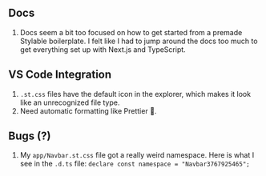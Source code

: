 ## Docs

1. Docs seem a bit too focused on how to get started from a premade Stylable boilerplate. I felt like I had to jump around the docs too much to get everything set up with Next.js and TypeScript.

## VS Code Integration

1. `.st.css` files have the default icon in the explorer, which makes it look like an unrecognized file type.
2. Need automatic formatting like Prettier 🤑.

## Bugs (?)

1. My `app/Navbar.st.css` file got a really weird namespace. Here is what I see in the `.d.ts` file: `declare const namespace = "Navbar3767925465";`
